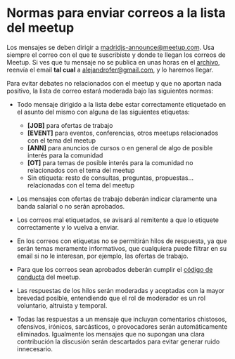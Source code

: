# Normas para enviar correos a la lista del meetup

Los mensajes se deben dirigir a madridjs-announce@meetup.com. Usa siempre el correo con el que te suscribiste y donde te llegan los correos de Meetup. Si ves que tu mensaje no se publica en unas horas en el [archivo](https://www.meetup.com/es-ES/madridjs/messages/archive/), reenvía el email **tal cual** a alejandrofer@gmail.com, y lo haremos llegar.

Para evitar debates no relacionados con el meetup y que no aportan nada positivo, la lista de correo estará moderada bajo las siguientes normas:

* Todo mensaje dirigido a la lista debe estar correctamente etiquetado en el asunto del mismo con alguna de las siguientes etiquetas:
  * **[JOB]** para ofertas de trabajo
  * **[EVENT]** para eventos, conferencias, otros meetups relacionados con el tema del meetup
  * **[ANN]** para anuncios de cursos o en general de algo de posible interés para la comunidad 
  * **[OT]** para temas de posible interés para la comunidad no relacionados con el tema del meetup
  * Sin etiqueta: resto de consultas, preguntas, propuestas... relacionadas con el tema del meetup

* Los mensajes con ofertas de trabajo deberán indicar claramente una banda salarial o no serán aprobados.

* Los correos mal etiquetados, se avisará al remitente a que lo etiquete correctamente y lo vuelva a enviar.

* En los correos con etiquetas no se permitirán hilos de respuesta, ya que serán temas meramente informativos, que cualquiera puede filtrar en su email si no le interesan, por ejemplo, las ofertas de trabajo.

* Para que los correos sean aprobados deberán cumplir el [código de conducta](https://github.com/madridjs/talks/blob/master/codigo-conducta.md) del meetup.

* Las respuestas de los hilos serán moderadas y aceptadas con la mayor brevedad posible, entendiendo que el rol de moderador es un rol voluntario, altruista y temporal.

* Todas las respuestas a un mensaje que incluyan comentarios chistosos, ofensivos, irónicos, sarcásticos, o provocadores serán automáticamente eliminados. Igualmente los mensajes que no supongan una clara contribución la discusión serán descartados para evitar generar ruido innecesario.
